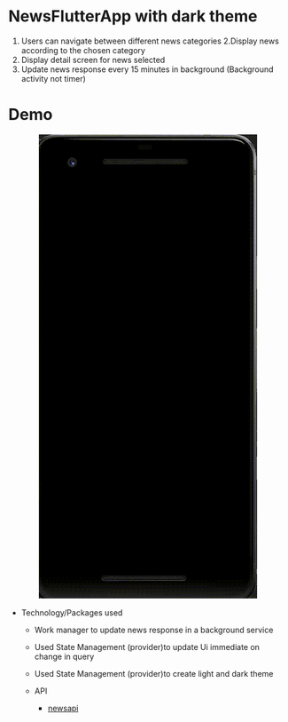 # NewsFlutterApp with dark theme

1. Users can navigate between different news categories
2.Display news according to the chosen category
3. Display detail screen for news selected
4. Update news response every 15 minutes in background (Background activity not timer)
 

# Demo
<p align='center'>
<img  src="assets/technews.gif">
</p>

* Technology/Packages used 
  * Work manager to update news response in a background service
  * Used State Management (provider)to update Ui immediate on change in query
  * Used State Management (provider)to create light and dark theme
      
  * API
      * [newsapi](https://newsapi.org/)
  
  
  
  


  
